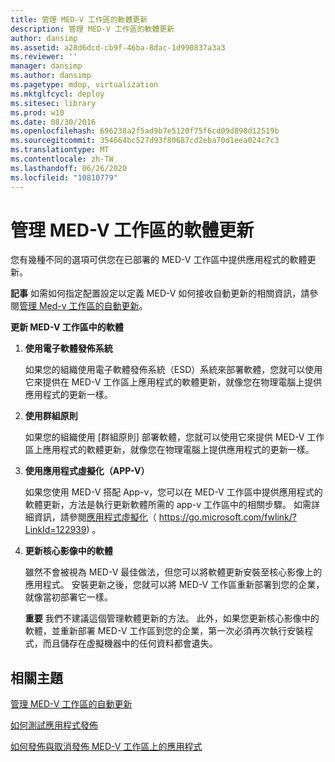 ```yaml
---
title: 管理 MED-V 工作區的軟體更新
description: 管理 MED-V 工作區的軟體更新
author: dansimp
ms.assetid: a28d6dcd-cb9f-46ba-8dac-1d990837a3a3
ms.reviewer: ''
manager: dansimp
ms.author: dansimp
ms.pagetype: mdop, virtualization
ms.mktglfcycl: deploy
ms.sitesec: library
ms.prod: w10
ms.date: 08/30/2016
ms.openlocfilehash: 696238a2f5ad9b7e5120f75f6cd09d890d12519b
ms.sourcegitcommit: 354664bc527d93f80687cd2eba70d1eea024c7c3
ms.translationtype: MT
ms.contentlocale: zh-TW
ms.lasthandoff: 06/26/2020
ms.locfileid: "10810779"
---
```

# 管理 MED-V 工作區的軟體更新


您有幾種不同的選項可供您在已部署的 MED-V 工作區中提供應用程式的軟體更新。

**記事** 如需如何指定配置設定以定義 MED-V 如何接收自動更新的相關資訊，請參閱[管理 Med-v 工作區的自動更新](managing-automatic-updates-for-med-v-workspaces.md)。

 

**更新 MED-V 工作區中的軟體**

1.  **使用電子軟體發佈系統**

    如果您的組織使用電子軟體發佈系統（ESD）系統來部署軟體，您就可以使用它來提供在 MED-V 工作區上應用程式的軟體更新，就像您在物理電腦上提供應用程式的更新一樣。

2.  **使用群組原則**

    如果您的組織使用 [群組原則] 部署軟體，您就可以使用它來提供 MED-V 工作區上應用程式的軟體更新，就像您在物理電腦上提供應用程式的更新一樣。

3.  **使用應用程式虛擬化（APP-V）**

    如果您使用 MED-V 搭配 App-v，您可以在 MED-V 工作區中提供應用程式的軟體更新，方法是執行更新軟體所需的 app-v 工作區中的相關步驟。 如需詳細資訊，請參閱[應用程式虛擬化](https://go.microsoft.com/fwlink/?LinkId=122939)（ https://go.microsoft.com/fwlink/?LinkId=122939) 。

4.  **更新核心影像中的軟體**

    雖然不會被視為 MED-V 最佳做法，但您可以將軟體更新安裝至核心影像上的應用程式。 安裝更新之後，您就可以將 MED-V 工作區重新部署到您的企業，就像當初部署它一樣。

    **重要** 我們不建議這個管理軟體更新的方法。 此外，如果您更新核心影像中的軟體，並重新部署 MED-V 工作區到您的企業，第一次必須再次執行安裝程式，而且儲存在虛擬機器中的任何資料都會遺失。

     

## 相關主題


[管理 MED-V 工作區的自動更新](managing-automatic-updates-for-med-v-workspaces.md)

[如何測試應用程式發佈](how-to-test-application-publishing.md)

[如何發佈與取消發佈 MED-V 工作區上的應用程式](how-to-publish-and-unpublish-an-application-on-the-med-v-workspace.md)

 

 





